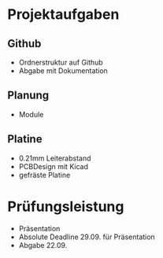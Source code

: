 # Projektaufgaben
## Github 
- Ordnerstruktur auf Github
- Abgabe mit Dokumentation

## Planung
- Module

## Platine
- 0.21mm Leiterabstand
- PCBDesign mit Kicad
- gefräste Platine


# Prüfungsleistung
- Präsentation
- Absolute Deadline 29.09. für Präsentation 
- Abgabe 22.09.
